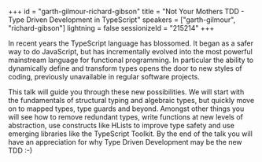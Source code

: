 +++
id = "garth-gilmour-richard-gibson"
title = "Not Your Mothers TDD - Type Driven Development in TypeScript"
speakers = ["garth-gilmour", "richard-gibson"]
lightning = false
sessionizeId = "215214"
+++

In recent years the TypeScript language has blossomed. It began as a safer way to do JavaScript, but has incrementally evolved into the most powerful mainstream language for functional programming. In particular the ability to dynamically define and transform types opens the door to new styles of coding, previously unavailable in regular software projects.

This talk will guide you through these new possibilities. We will start with the fundamentals of structural typing and algebraic types, but quickly move on to mapped types, type guards and beyond. Amongst other things you will see how to remove redundant types, write functions at new levels of abstraction, use constructs like HLists to improve type safety and use emerging libraries like the TypeScript Toolkit. By the end of the talk you will have an appreciation for why Type Driven Development may be the new TDD :-)